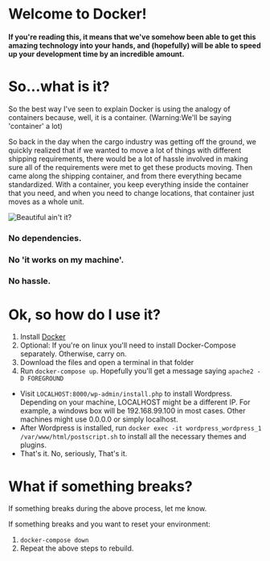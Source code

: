 # Welcome to Docker!
#### If you're reading this, it means that we've somehow been able to get this amazing technology into your hands, and (hopefully) will be able to speed up your development time by an incredible amount.

# So...what is it?
So the best way I've seen to explain Docker is using the analogy of containers because, well, it is a container. (Warning:We'll be saying 'container' a lot)

So back in the day when the cargo industry was getting off the ground, we quickly realized that if we wanted to move a lot of things with different shipping requirements, there would be a lot of hassle involved in making sure all of the requirements were met to get these products moving. Then came along the shipping container, and from there everything became standardized. With a container, you keep everything inside the container that you need, and when you need to change locations, that container just moves as a whole unit.

![Beautiful ain't it?](https://upload.wikimedia.org/wikipedia/commons/thumb/9/96/20_ft_Dry_Container_%28DV%29_-_RAL_5010.jpg/320px-20_ft_Dry_Container_%28DV%29_-_RAL_5010.jpg)
### No dependencies.

### No 'it works on my machine'.

### No hassle.

# Ok, so how do I use it?
1. Install [Docker](www.docker.com)
2. Optional: If you're on linux you'll need to install Docker-Compose separately. Otherwise, carry on.
3. Download the files and open a terminal in that folder
4. Run `docker-compose up`. Hopefully you'll get a message saying `apache2 -D FOREGROUND`
- Visit `LOCALHOST:8000/wp-admin/install.php` to install Wordpress. Depending on your machine, LOCALHOST might be a different IP. For example, a windows box will be 192.168.99.100 in most cases. Other machines might use 0.0.0.0 or simply localhost.
- After Wordpress is installed, run `docker exec -it wordpress_wordpress_1 /var/www/html/postscript.sh` to install all the necessary themes and plugins.
- That's it. No, seriously, That's it.

# What if something breaks?
If something breaks during the above process, let me know.

If something breaks and you want to reset your environment:
1. `docker-compose down`
2. Repeat the above steps to rebuild.
